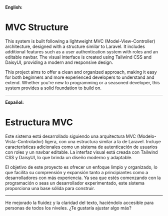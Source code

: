 
**English:**

# MVC Structure
This system is built following a lightweight MVC (Model-View-Controller) architecture, designed with a structure similar to Laravel. It includes additional features such as a user authentication system with roles and an editable navbar. The visual interface is created using Tailwind CSS and DaisyUI, providing a modern and responsive design.

This project aims to offer a clean and organized approach, making it easy for both beginners and more experienced developers to understand and extend. Whether you're new to programming or a seasoned developer, this system provides a solid foundation to build on.

---

**Español:**

# Estructura MVC
Este sistema está desarrollado siguiendo una arquitectura MVC (Modelo-Vista-Controlador) ligera, con una estructura similar a la de Laravel. Incluye características adicionales como un sistema de autenticación de usuarios con roles y un navbar editable. La interfaz visual está creada con Tailwind CSS y DaisyUI, lo que brinda un diseño moderno y adaptable.

El objetivo de este proyecto es ofrecer un enfoque limpio y organizado, lo que facilita su comprensión y expansión tanto a principiantes como a desarrolladores con más experiencia. Ya sea que estés comenzando con la programación o seas un desarrollador experimentado, este sistema proporciona una base sólida para construir.

---

He mejorado la fluidez y la claridad del texto, haciéndolo accesible para personas de todos los niveles. ¿Te gustaría ajustar algo más?